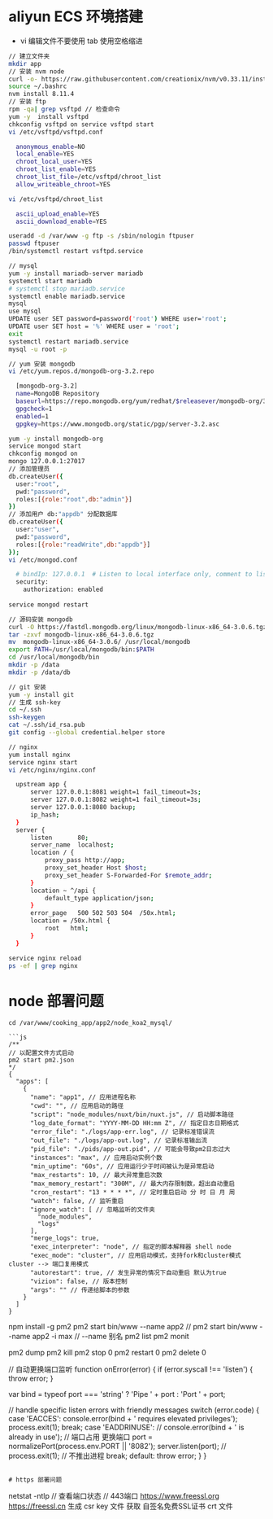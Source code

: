 # aliyun ECS 环境搭建

* vi 编辑文件不要使用 tab 使用空格缩进

``` sh
// 建立文件夹
mkdir app
// 安装 nvm node
curl -o- https://raw.githubusercontent.com/creationix/nvm/v0.33.11/install.sh | bash
source ~/.bashrc
nvm install 8.11.4
// 安装 ftp
rpm -qa| grep vsftpd // 检查命令
yum -y  install vsftpd
chkconfig vsftpd on service vsftpd start
vi /etc/vsftpd/vsftpd.conf

  anonymous_enable=NO
  local_enable=YES
  chroot_local_user=YES
  chroot_list_enable=YES
  chroot_list_file=/etc/vsftpd/chroot_list
  allow_writeable_chroot=YES

vi /etc/vsftpd/chroot_list

  ascii_upload_enable=YES
  ascii_download_enable=YES

useradd -d /var/www -g ftp -s /sbin/nologin ftpuser
passwd ftpuser
/bin/systemctl restart vsftpd.service

// mysql
yum -y install mariadb-server mariadb
systemctl start mariadb
# systemctl stop mariadb.service
systemctl enable mariadb.service
mysql
use mysql
UPDATE user SET password=password('root') WHERE user='root';
UPDATE user SET host = '%' WHERE user = 'root';
exit
systemctl restart mariadb.service
mysql -u root -p

// yum 安装 mongodb
vi /etc/yum.repos.d/mongodb-org-3.2.repo 

  [mongodb-org-3.2]
  name=MongoDB Repository
  baseurl=https://repo.mongodb.org/yum/redhat/$releasever/mongodb-org/3.2/x86_64/
  gpgcheck=1
  enabled=1
  gpgkey=https://www.mongodb.org/static/pgp/server-3.2.asc

yum -y install mongodb-org
service mongod start
chkconfig mongod on
mongo 127.0.0.1:27017
// 添加管理员
db.createUser({
  user:"root",
  pwd:"password",
  roles:[{role:"root",db:"admin"}]
})
// 添加用户 db:"appdb" 分配数据库
db.createUser({
  user:"user",                                   
  pwd:"password",
  roles:[{role:"readWrite",db:"appdb"}]
});
vi /etc/mongod.conf

  # bindIp: 127.0.0.1  # Listen to local interface only, comment to listen on all interfaces.
  security:
    authorization: enabled
      
service mongod restart

// 源码安装 mongodb
curl -O https://fastdl.mongodb.org/linux/mongodb-linux-x86_64-3.0.6.tgz
tar -zxvf mongodb-linux-x86_64-3.0.6.tgz
mv  mongodb-linux-x86_64-3.0.6/ /usr/local/mongodb
export PATH=/usr/local/mongodb/bin:$PATH
cd /usr/local/mongodb/bin
mkdir -p /data
mkdir -p /data/db

// git 安装
yum -y install git
// 生成 ssh-key
cd ~/.ssh
ssh-keygen
cat ~/.ssh/id_rsa.pub
git config --global credential.helper store

// nginx 
yum install nginx
service nginx start
vi /etc/nginx/nginx.conf

  upstream app {
      server 127.0.0.1:8081 weight=1 fail_timeout=3s;
      server 127.0.0.1:8082 weight=1 fail_timeout=3s;
      server 127.0.0.1:8080 backup;
      ip_hash;
  }
  server {
      listen       80;
      server_name  localhost;
      location / {
          proxy_pass http://app;
          proxy_set_header Host $host;
          proxy_set_header S-Forwarded-For $remote_addr;
      }
      location ~ ^/api {
          default_type application/json;
      }
      error_page   500 502 503 504  /50x.html;
      location = /50x.html {
          root   html;
      }
  }

service nginx reload
ps -ef | grep nginx

```

# node 部署问题

```
cd /var/www/cooking_app/app2/node_koa2_mysql/

```js
/**
// 以配置文件方式启动
pm2 start pm2.json
*/
{
  "apps": [
    {
      "name": "app1", // 应用进程名称
      "cwd": "", // 应用启动的路径
      "script": "node_modules/nuxt/bin/nuxt.js", // 启动脚本路径
      "log_date_format": "YYYY-MM-DD HH:mm Z", // 指定日志日期格式
      "error_file": "./logs/app-err.log", // 记录标准错误流
      "out_file": "./logs/app-out.log", // 记录标准输出流
      "pid_file": "./pids/app-out.pid", // 可能会导致pm2日志过大
      "instances": "max", // 应用启动实例个数
      "min_uptime": "60s", // 应用运行少于时间被认为是异常启动
      "max_restarts": 10, // 最大异常重启次数
      "max_memory_restart": "300M", // 最大内存限制数，超出自动重启
      "cron_restart": "13 * * * *", // 定时重启启动 分 时 日 月 周
      "watch": false, // 监听重启
      "ignore_watch": [ // 忽略监听的文件夹
        "node_modules",
        "logs"
      ],
      "merge_logs": true, 
      "exec_interpreter": "node", // 指定的脚本解释器 shell node
      "exec_mode": "cluster", // 应用启动模式，支持fork和cluster模式 cluster --> 端口复用模式
      "autorestart": true, // 发生异常的情况下自动重启 默认为true
      "vizion": false, // 版本控制
      "args": "" // 传递给脚本的参数
    }
  ]
}
```

npm install -g pm2
pm2 start bin/www --name app2 // pm2 start bin/www --name app2 -i max // --name 别名
pm2 list
pm2 monit

pm2 dump
pm2 kill
pm2 stop 0
pm2 restart 0
pm2 delete 0

// 自动更换端口监听
function onError(error) {
  if (error.syscall !== 'listen') {
    throw error;
  }

  var bind = typeof port === 'string'
    ? 'Pipe ' + port
    : 'Port ' + port;

  // handle specific listen errors with friendly messages
  switch (error.code) {
    case 'EACCES':
      console.error(bind + ' requires elevated privileges');
      process.exit(1);
      break;
    case 'EADDRINUSE':
      // console.error(bind + ' is already in use');
      // 端口占用 更换端口
      port = normalizePort(process.env.PORT || '8082');
      server.listen(port);
      // process.exit(1); // 不推出进程
      break;
    default:
      throw error;
  }
}
```

# https 部署问题

```
netstat -ntlp // 查看端口状态
// 443端口
https://www.freessl.org
https://freessl.cn
生成 csr key 文件
获取 自签名免费SSL证书 crt 文件
```

